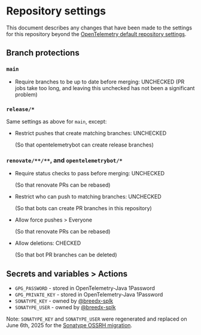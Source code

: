 # Repository settings

This document describes any changes that have been made to the
settings for this repository beyond the [OpenTelemetry default repository
settings](https://github.com/open-telemetry/community/blob/main/docs/how-to-configure-new-repository.md#repository-settings).

## Branch protections

### `main`

- Require branches to be up to date before merging: UNCHECKED
  (PR jobs take too long, and leaving this unchecked has not been a significant problem)

### `release/*`

Same settings as above for `main`, except:

* Restrict pushes that create matching branches: UNCHECKED

  (So that opentelemetrybot can create release branches)

### `renovate/**/**`, and `opentelemetrybot/*`

* Require status checks to pass before merging: UNCHECKED

  (So that renovate PRs can be rebased)

* Restrict who can push to matching branches: UNCHECKED

  (So that bots can create PR branches in this repository)

* Allow force pushes > Everyone

  (So that renovate PRs can be rebased)

* Allow deletions: CHECKED

  (So that bot PR branches can be deleted)
 
## Secrets and variables > Actions

* `GPG_PASSWORD` - stored in OpenTelemetry-Java 1Password
* `GPG_PRIVATE_KEY` - stored in OpenTelemetry-Java 1Password
* `SONATYPE_KEY` - owned by [@breedx-splk](https://github.com/breedx-splk)
* `SONATYPE_USER` - owned by [@breedx-splk](https://github.com/breedx-splk)

Note: `SONATYPE_KEY` and `SONATYPE_USER` were regenerated and replaced
on June 6th, 2025 for the [Sonatype OSSRH migration](https://central.sonatype.org/news/20250326_ossrh_sunset/).